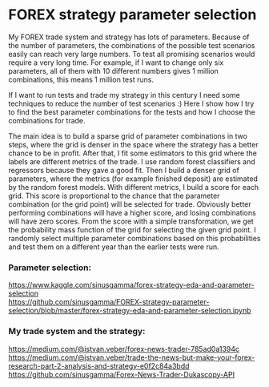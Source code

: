 # FOREX strategy parameter selection

My FOREX trade system and strategy has lots of parameters. Because of the number of parameters, the combinations of the possible test scenarios easily can reach very large numbers. To test all promising scenarios would require a very long time. For example, if I want to change only six parameters, all of them with 10 different numbers gives 1 million combinations, this means 1 million test runs.

If I want to run tests and trade my strategy in this century I need some techniques to reduce the number of test scenarios :) Here I show how I try to find the best parameter combinations for the tests and how I choose the combinations for trade.

The main idea is to build a sparse grid of parameter combinations in two steps, where the grid is denser in the space where the strategy has a better chance to be in profit. After that, I fit some estimators to this grid where the labels are different metrics of the trade. I use random forest classifiers and regressors because they gave a good fit. Then I build a denser grid of parameters, where the metrics (for example finished deposit) are estimated by the random forest models. With different metrics, I build a score for each grid. This score is proportional to the chance that the parameter combination (or the grid point) will be selected for trade. Obviously better performing combinations will have a higher score, and losing combinations will have zero scores. From the score with a simple transformation, we get the probability mass function of the grid for selecting the given grid point. I randomly select multiple parameter combinations based on this probabilities and test them on a different year than the earlier tests were run.

### Parameter selection:<br>
https://www.kaggle.com/sinusgamma/forex-strategy-eda-and-parameter-selection<br>
https://github.com/sinusgamma/FOREX-strategy-parameter-selection/blob/master/forex-strategy-eda-and-parameter-selection.ipynb<br>

### My trade system and the strategy:<br>
https://medium.com/@istvan.veber/forex-news-trader-785ad0a1394c<br>
https://medium.com/@istvan.veber/trade-the-news-but-make-your-forex-research-part-2-analysis-and-strategy-e0f2c84a3bdd<br>
https://github.com/sinusgamma/Forex-News-Trader-Dukascopy-API<br>

